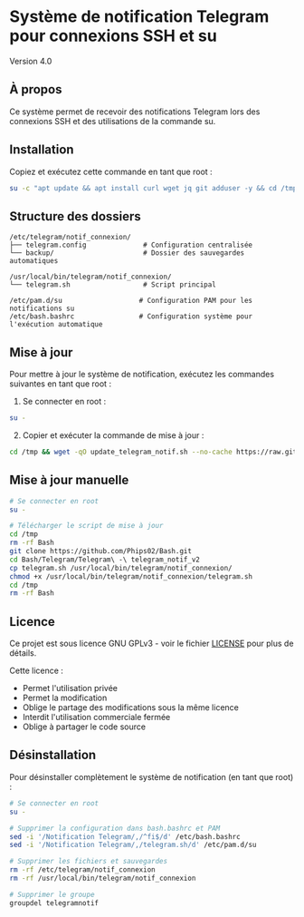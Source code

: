 # Système de notification Telegram pour connexions SSH et su
Version 4.0

## À propos
Ce système permet de recevoir des notifications Telegram lors des connexions SSH et des utilisations de la commande su.

## Installation

Copiez et exécutez cette commande en tant que root :

```bash
su -c "apt update && apt install curl wget jq git adduser -y && cd /tmp && wget https://raw.githubusercontent.com/Phips02/Bash/main/Telegram/Telegram%20-%20telegram_notif_v2/install_telegram_notif.sh && chmod +x install_telegram_notif.sh && ./install_telegram_notif.sh"
```

## Structure des dossiers
```
/etc/telegram/notif_connexion/
├── telegram.config              # Configuration centralisée
└── backup/                      # Dossier des sauvegardes automatiques

/usr/local/bin/telegram/notif_connexion/
└── telegram.sh                  # Script principal

/etc/pam.d/su                   # Configuration PAM pour les notifications su
/etc/bash.bashrc                # Configuration système pour l'exécution automatique
```

## Mise à jour

Pour mettre à jour le système de notification, exécutez les commandes suivantes en tant que root :

1. Se connecter en root :
```bash
su -
```

2. Copier et exécuter la commande de mise à jour :
```bash
cd /tmp && wget -qO update_telegram_notif.sh --no-cache https://raw.githubusercontent.com/Phips02/Bash/main/Telegram/Telegram%20-%20telegram_notif_v2/update_telegram_notif.sh && chmod +x update_telegram_notif.sh && ./update_telegram_notif.sh
```

## Mise à jour manuelle
```bash
# Se connecter en root
su -

# Télécharger le script de mise à jour
cd /tmp
rm -rf Bash
git clone https://github.com/Phips02/Bash.git
cd Bash/Telegram/Telegram\ -\ telegram_notif_v2
cp telegram.sh /usr/local/bin/telegram/notif_connexion/
chmod +x /usr/local/bin/telegram/notif_connexion/telegram.sh
cd /tmp
rm -rf Bash
```

## Licence
Ce projet est sous licence GNU GPLv3 - voir le fichier [LICENSE](LICENSE) pour plus de détails.

Cette licence :
- Permet l'utilisation privée
- Permet la modification
- Oblige le partage des modifications sous la même licence
- Interdit l'utilisation commerciale fermée
- Oblige à partager le code source 

## Désinstallation

Pour désinstaller complètement le système de notification (en tant que root) :

```bash
# Se connecter en root
su -

# Supprimer la configuration dans bash.bashrc et PAM
sed -i '/Notification Telegram/,/^fi$/d' /etc/bash.bashrc
sed -i '/Notification Telegram/,/telegram.sh/d' /etc/pam.d/su

# Supprimer les fichiers et sauvegardes
rm -rf /etc/telegram/notif_connexion
rm -rf /usr/local/bin/telegram/notif_connexion

# Supprimer le groupe
groupdel telegramnotif
``` 